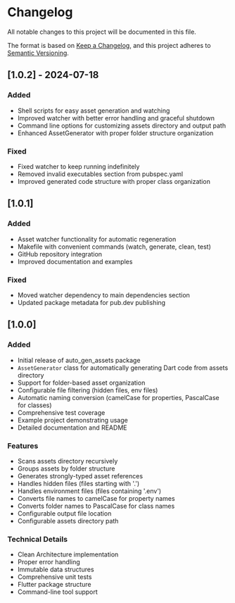 # Changelog

All notable changes to this project will be documented in this file.

The format is based on [Keep a Changelog](https://keepachangelog.com/en/1.0.0/),
and this project adheres to [Semantic Versioning](https://semver.org/spec/v2.0.0.html).

## [1.0.2] - 2024-07-18

### Added
- Shell scripts for easy asset generation and watching
- Improved watcher with better error handling and graceful shutdown
- Command line options for customizing assets directory and output path
- Enhanced AssetGenerator with proper folder structure organization

### Fixed
- Fixed watcher to keep running indefinitely
- Removed invalid executables section from pubspec.yaml
- Improved generated code structure with proper class organization

## [1.0.1] 

### Added
- Asset watcher functionality for automatic regeneration
- Makefile with convenient commands (watch, generate, clean, test)
- GitHub repository integration
- Improved documentation and examples

### Fixed
- Moved watcher dependency to main dependencies section
- Updated package metadata for pub.dev publishing

## [1.0.0] 

### Added
- Initial release of auto_gen_assets package
- `AssetGenerator` class for automatically generating Dart code from assets directory
- Support for folder-based asset organization
- Configurable file filtering (hidden files, env files)
- Automatic naming conversion (camelCase for properties, PascalCase for classes)
- Comprehensive test coverage
- Example project demonstrating usage
- Detailed documentation and README

### Features
- Scans assets directory recursively
- Groups assets by folder structure
- Generates strongly-typed asset references
- Handles hidden files (files starting with '.')
- Handles environment files (files containing '.env')
- Converts file names to camelCase for property names
- Converts folder names to PascalCase for class names
- Configurable output file location
- Configurable assets directory path

### Technical Details
- Clean Architecture implementation
- Proper error handling
- Immutable data structures
- Comprehensive unit tests
- Flutter package structure
- Command-line tool support